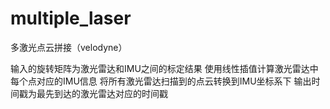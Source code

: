 # multiple_laser
多激光点云拼接（velodyne）

输入的旋转矩阵为激光雷达和IMU之间的标定结果
使用线性插值计算激光雷达中每个点对应的IMU信息
将所有激光雷达扫描到的点云转换到IMU坐标系下
输出时间戳为最先到达的激光雷达对应的时间戳
